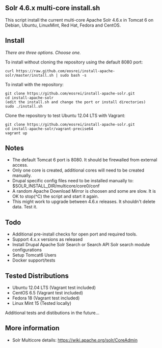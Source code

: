 Solr 4.6.x multi-core install.sh
--------------------------------

This script install the current multi-core Apache Solr 4.6.x in Tomcat 6 on
Debian, Ubuntu, LinuxMint, Red Hat, Fedora and CentOS.

Install
-------

*There are three options. Choose one.*

To install without cloning the repository using the default 8080 port:

    curl https://raw.github.com/eosrei/install-apache-solr/master/install.sh | sudo bash -s

To install with the repository:

    git clone https://github.com/eosrei/install-apache-solr.git
    cd install-apache-solr
    (edit the install.sh and change the port or install directories)
    sudo ./install.sh

Clone the repository to test Ubuntu 12.04 LTS with Vagrant:

    git clone https://github.com/eosrei/install-apache-solr.git
    cd install-apache-solr/vagrant-precise64
    vagrant up

Notes
-----
* The default Tomcat 6 port is 8080. It should be firewalled from external access.
* Only one core is created, additional cores will need to be created manually.
* Drupal specific config files need to be installed manually to:
  $SOLR_INSTALL_DIR/multicore/core0/conf
* A random Apache Download Mirror is choosen and some are slow. It is OK to
  stop(^C) the script and start it again.
* This might work to upgrade between 4.6.x releases. It shouldn't delete data.
  Test it.

Todo
----
* Additional pre-install checks for open port and required tools.
* Support 4.x.x versions as released
* Install Drupal Apache Solr Search or Search API Solr search module configurations
* Setup Tomcat6 Users
* Docker support/tests

Tested Distributions
--------------------
* Ubuntu 12.04 LTS (Vagrant test included)
* CentOS 6.5 (Vagrant test included)
* Fedora 18 (Vagrant test included)
* Linux Mint 15 (Tested locally)

Additional tests and distibutions in the future...

More information
----------------
* Solr Multicore details: https://wiki.apache.org/solr/CoreAdmin
